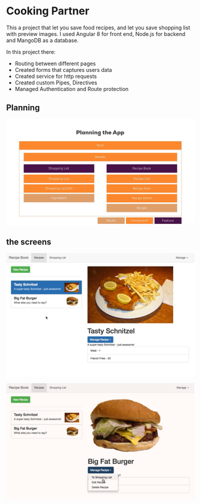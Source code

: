 # Cooking Partner

This a project that let you save food recipes, and let you save shopping list with preview images.
I used Angular 8 for front end, Node.js for backend and MangoDB as a database.

In this project there:

- Routing between different pages
- Created forms that captures users data
- Created service for http requests
- Created custom Pipes, Directives
- Managed Authentication and Route protection

## Planning

![Planning](cooking-partner/readmeimages/planning.png)

## the screens

![Recipes](cooking-partner/readmeimages/shnitzel.png)

![Recipes](cooking-partner/readmeimages/recipes.png)
